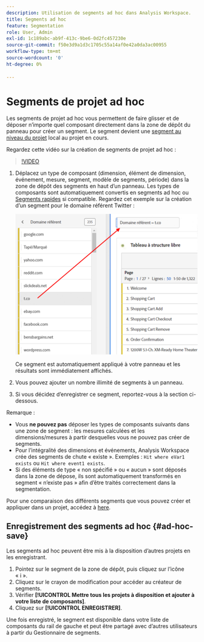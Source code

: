 ```yaml
---
description: Utilisation de segments ad hoc dans Analysis Workspace.
title: Segments ad hoc
feature: Segmentation
role: User, Admin
exl-id: 1c189abc-ab9f-413c-9be6-0d2fc457230e
source-git-commit: f50e3d9a1d3c1705c55a14af0e42a0da3ac00955
workflow-type: tm+mt
source-wordcount: '0'
ht-degree: 0%

---
```


# Segments de projet ad hoc

Les segments de projet ad hoc vous permettent de faire glisser et de déposer n’importe quel composant directement dans la zone de dépôt du panneau pour créer un segment. Le segment devient une [segment au niveau du projet](https://experienceleague.adobe.com/docs/analytics/analyze/analysis-workspace/components/segments/quick-segments.html?#what-are-project-only-segments%3F) local au projet en cours.

Regardez cette vidéo sur la création de segments de projet ad hoc :

>[!VIDEO](https://video.tv.adobe.com/v/23978/?quality=12)

1. Déplacez un type de composant (dimension, élément de dimension, événement, mesure, segment, modèle de segments, période) dans la zone de dépôt des segments en haut dʼun panneau. Les types de composants sont automatiquement convertis en segments ad hoc ou [Segments rapides](https://experienceleague.adobe.com/docs/analytics/analyze/analysis-workspace/components/segments/quick-segments.html?lang=fr) si compatible.
Regardez cet exemple sur la création dʼun segment pour le domaine référent Twitter :

   ![](assets/ad-hoc1.png)

   Ce segment est automatiquement appliqué à votre panneau et les résultats sont immédiatement affichés.

1. Vous pouvez ajouter un nombre illimité de segments à un panneau.
1. Si vous décidez dʼenregistrer ce segment, reportez-vous à la section ci-dessous.

Remarque :

* Vous **ne pouvez pas** déposer les types de composants suivants dans une zone de segment : les mesures calculées et les dimensions/mesures à partir desquelles vous ne pouvez pas créer de segments.
* Pour l’intégralité des dimensions et événements, Analysis Workspace crée des segments de chute « existe ». Exemples : `Hit where eVar1 exists` ou `Hit where event1 exists`.
* Si des éléments de type « non spécifié » ou « aucun » sont déposés dans la zone de dépose, ils sont automatiquement transformés en segment « n’existe pas » afin d’être traités correctement dans la segmentation.

Pour une comparaison des différents segments que vous pouvez créer et appliquer dans un projet, accédez à [here](/help/analyze/analysis-workspace/components/segments/t-freeform-project-segment.md).

## Enregistrement des segments ad hoc {#ad-hoc-save}

Les segments ad hoc peuvent être mis à la disposition d’autres projets en les enregistrant.

1. Pointez sur le segment de la zone de dépôt, puis cliquez sur l’icône « i ».
1. Cliquez sur le crayon de modification pour accéder au créateur de segments.
1. Vérifier **[!UICONTROL Mettre tous les projets à disposition et ajouter à votre liste de composants]**.
1. Cliquez sur **[!UICONTROL ENREGISTRER]**.

Une fois enregistré, le segment est disponible dans votre liste de composants du rail de gauche et peut être partagé avec d’autres utilisateurs à partir du Gestionnaire de segments.
